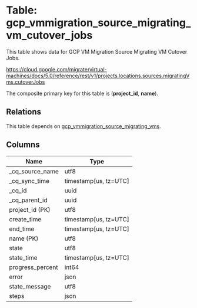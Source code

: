 # Table: gcp_vmmigration_source_migrating_vm_cutover_jobs

This table shows data for GCP VM Migration Source Migrating VM Cutover Jobs.

https://cloud.google.com/migrate/virtual-machines/docs/5.0/reference/rest/v1/projects.locations.sources.migratingVms.cutoverJobs

The composite primary key for this table is (**project_id**, **name**).

## Relations

This table depends on [gcp_vmmigration_source_migrating_vms](gcp_vmmigration_source_migrating_vms).

## Columns

| Name          | Type          |
| ------------- | ------------- |
|_cq_source_name|utf8|
|_cq_sync_time|timestamp[us, tz=UTC]|
|_cq_id|uuid|
|_cq_parent_id|uuid|
|project_id (PK)|utf8|
|create_time|timestamp[us, tz=UTC]|
|end_time|timestamp[us, tz=UTC]|
|name (PK)|utf8|
|state|utf8|
|state_time|timestamp[us, tz=UTC]|
|progress_percent|int64|
|error|json|
|state_message|utf8|
|steps|json|